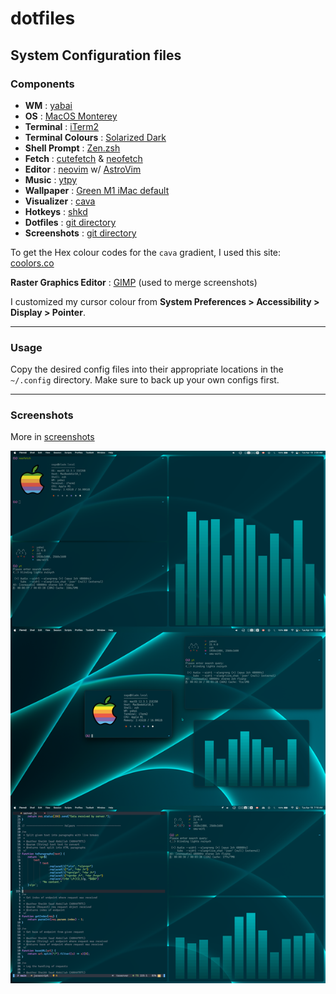 # dotfiles

## System Configuration files

### Components

-	**WM** : [yabai](https://github.com/koekeishiya/yabai)
-	**OS** : [MacOS Monterey](https://www.apple.com/macos/monterey/)
-	**Terminal** : [iTerm2](https://iterm2.com/)
-	**Terminal Colours** : [Solarized Dark](https://ethanschoonover.com/solarized/)
-	**Shell Prompt** : [Zen.zsh](https://github.com/cybardev/zen.zsh)
-	**Fetch** : [cutefetch](https://github.com/cybardev/cutefetch) & [neofetch](https://github.com/dylanaraps/neofetch)
-	**Editor** : [neovim](https://github.com/neovim/neovim) w/ [AstroVim](https://github.com/AstroNvim/AstroNvim)
-	**Music** : [ytpy](https://github.com/cybardev/ytpy)
-	**Wallpaper** : [Green M1 iMac default](https://wallpapercave.com/w/wp9233909)
-	**Visualizer** : [cava](https://github.com/karlstav/cava)
-	**Hotkeys** : [shkd](https://github.com/koekeishiya/skhd)
-	**Dotfiles** : [git directory](https://github.com/cybardev/dotfiles/tree/main/config)
-	**Screenshots** : [git directory](https://github.com/cybardev/dotfiles/tree/main/screenshots)

To get the Hex colour codes for the `cava` gradient, I used this site: [coolors.co](https://coolors.co/gradient-maker/004347-00CAD0)

**Raster Graphics Editor** : [GIMP](https://www.gimp.org/) (used to merge screenshots)

I customized my cursor colour from **System Preferences > Accessibility > Display > Pointer**.

---

### Usage

Copy the desired config files into their appropriate locations in the `~/.config` directory. Make sure to back up your own configs first.

---

### Screenshots

More in [screenshots](https://github.com/cybardev/dotfiles/tree/main/screenshots)

![image](https://github.com/cybardev/dotfiles/raw/main/screenshots/Neon.png)
